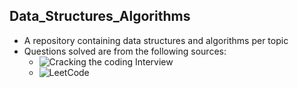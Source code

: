 ## Data_Structures_Algorithms
* A repository containing data structures and algorithms per topic
* Questions solved are from the following sources:
    * ![Cracking the coding Interview](http://www.crackingthecodinginterview.com/)
    * ![LeetCode](https://leetcode.com/problemset/algorithms/)